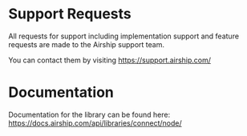 # Support Requests

All requests for support including implementation support and feature requests are made to the Airship support team. 

You can contact them by visiting https://support.airship.com/

# Documentation

Documentation for the library can be found here:
https://docs.airship.com/api/libraries/connect/node/